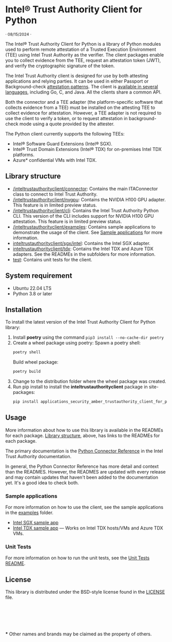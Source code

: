 # Intel® Trust Authority Client for Python 

<p style="font-size: 0.875em;">· 08/15/2024 ·</p>

The Intel® Trust Authority Client for Python is a library of Python modules used to perform remote attestation of a Trusted Execution Environment (TEE) using Intel Trust Authority as the verifier. The client packages enable you to collect evidence from the TEE, request an attestation token (JWT), and verify the cryptographic signature of the token.

The Intel Trust Authority client is designed for use by both attesting applications and relying parties. It can be used in either Passport or Background-check [attestation patterns](https://docs.trustauthority.intel.com/main/articles/concept-patterns.html?tabs=passport). The client is [available in several languages](https://docs.trustauthority.intel.com/main/articles/integrate-overview.html), including Go, C, and Java. All the clients share a common API.

Both the connector and a TEE adapter (the platform-specific software that collects evidence from a TEE) must be installed on the attesting TEE to collect evidence for attestation. However, a TEE adapter is not required to use the client to verify a token, or to request attestation in background-check mode using a quote provided by the attester. 

The Python client currently supports the following TEEs:

- Intel® Software Guard Extensions (Intel® SGX).
- Intel® Trust Domain Extensions (Intel® TDX) for on-premises Intel TDX platforms.
- Azure\* confidential VMs with Intel TDX.

## Library structure

- [/inteltrustauthorityclient/connector](inteltrustauthorityclient/connector#readme): Contains the main ITAConnector class to connect to Intel Trust Authority. 
- [/inteltrustauthorityclient/nvgpu](inteltrustauthorityclient/nvgpu#readme): Contains the NVIDIA H100 GPU adapter. This feature is in limited preview status. 
- [/inteltrustauthorityclient/cli](inteltrustauthorityclient/cli#readme): Contains the Intel Trust Authority Python CLI. This version of the CLI includes support for NVIDIA H100 GPU attestation. This feature is in limited preview status. 
- [/inteltrustauthorityclient/examples](inteltrustauthorityclient/examples): Contains sample applications to demonstrate the usage of the client. See [Sample applications](#sample-applications) for more information.
- [inteltrustauthorityclient/sgx/intel](inteltrustauthorityclient/sgx/intel/README.md): Contains the Intel SGX adapter.
- [inteltrustauthorityclient/tdx](inteltrustauthorityclient/tdx): Contains the Intel TDX and Azure TDX adapters. See the READMEs in the subfolders for more information.
- [test](test/README.md): Contains unit tests for the client.


## System requirement

- Ubuntu 22.04 LTS
- Python 3.8 or later

## Installation
 
To install the latest version of the Intel Trust Authority Client for Python library:
 
1. Install **poetry** using the command `pip3 install --no-cache-dir poetry`
1. Create a wheel package using poetry:
    Spawn a poetry shell:
    ```bash
    poetry shell
    ```
    Build wheel package:
    ```bash
    poetry build
    ```
1. Change to the distribution folder where the wheel package was created.
1. Run pip install <whl file name> to install the **inteltrustauthorityclient** package in site-packages:
    ```bash
    pip install applications_security_amber_trustauthority_client_for_python-0.1.0-py3-none-any.whl
    ```
## Usage

More information about how to use this library is available in the READMEs for each package. [Library structure](#library-structure), above, has links to the READMEs for each package.

The primary documentation is the [Python Connector Reference](https://docs.trustauthority.intel.com/main/articles/integrate-python-client.html) in the Intel Trust Authority documentation. 

In general, the Python Connector Reference has more detail and context than the READMES. However, the READMES are updated with every release and may contain updates that haven't been added to the documentation yet. It's a good idea to check both.

### Sample applications

For more information on how to use the client, see the sample applications in the [examples](./inteltrustauthorityclient/examples) folder. 

- [Intel SGX sample app](./inteltrustauthorityclient/examples/sgx_sample_app/README.md)
- [Intel TDX sample app](./inteltrustauthorityclient/examples/tdx_sample_app/README.md) — Works on Intel TDX hosts/VMs and Azure TDX VMs.

### Unit Tests

For more information on how to run the unit tests, see the [Unit Tests README](./test/README.md).

## License

This library is distributed under the BSD-style license found in the [LICENSE](./LICENSE)
file.

<br><br>
---

**\*** Other names and brands may be claimed as the property of others.